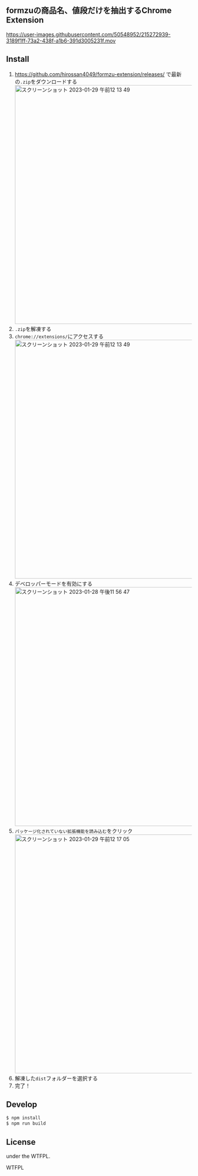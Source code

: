 ## formzuの商品名、値段だけを抽出するChrome Extension

https://user-images.githubusercontent.com/50548952/215272939-3189f1ff-73a2-438f-a1b6-391d3005231f.mov

## Install

1. https://github.com/hirossan4049/formzu-extension/releases/ で最新の`.zip`をダウンロードする
    <img width="648" alt="スクリーンショット 2023-01-29 午前12 13 49" src="https://user-images.githubusercontent.com/50548952/215274431-0a08a4d4-33b5-435d-b929-955ab37c4692.png">
2. `.zip`を解凍する
3. `chrome://extensions/`にアクセスする
    <img width="648" alt="スクリーンショット 2023-01-29 午前12 13 49" src="https://user-images.githubusercontent.com/50548952/215274431-0a08a4d4-33b5-435d-b929-955ab37c4692.png">
4. デベロッパーモードを有効にする
    <img width="648" alt="スクリーンショット 2023-01-28 午後11 56 47" src="https://user-images.githubusercontent.com/50548952/215274448-bfde1c54-cec8-4d0b-826b-ca49952b6220.png">
5. `パッケージ化されていない拡張機能を読み込む`をクリック
    <img width="648" alt="スクリーンショット 2023-01-29 午前12 17 05" src="https://user-images.githubusercontent.com/50548952/215274464-70d9ce72-a756-43b3-b5bc-be37e14317d4.png">
6. 解凍した`dist`フォルダーを選択する
7. 完了！


## Develop

```bash
$ npm install
$ npm run build
```

## License

under the WTFPL.


<a href="http://www.wtfpl.net/">
    <img src="http://www.wtfpl.net/wp-content/uploads/2012/12/wtfpl-badge-4.png" width="80" height="15" alt="WTFPL" />
</a>
